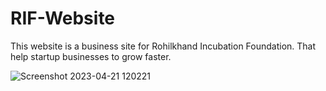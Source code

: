 # RIF-Website
This website is a business site for Rohilkhand Incubation Foundation. That help startup businesses to grow faster.


![Screenshot 2023-04-21 120221](https://user-images.githubusercontent.com/84728353/233559560-348c9a13-abb6-49ca-8c4d-fee2c6b4cf12.png)
